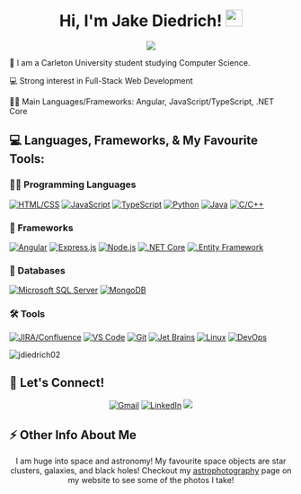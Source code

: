 <h1 align="center"> Hi, I'm Jake Diedrich!
	<a href="https://github.com/Bouaskaoun" target="_self">
		<img src="https://media.giphy.com/media/hvRJCLFzcasrR4ia7z/giphy.gif" width="30">
	</a>
</h1>

<p align="center">
  <a href="https://github.com/jdiedrich02"><img src="https://readme-typing-svg.herokuapp.com?lines=Computer+Science+Student;Full+Stack+Web+Developer;Astronomer&center=true&width=380&height=45"></a>
</p>

🏫 I am a Carleton University student studying Computer Science.

💻 Strong interest in Full-Stack Web Development

👩‍💻 Main Languages/Frameworks: Angular, JavaScript/TypeScript, .NET Core

## 💻 Languages, Frameworks, & My Favourite Tools:

### 👩‍💻 Programming Languages
<a href="https://www.w3schools.com/html/"><img alt="HTML/CSS" src="https://img.shields.io/badge/HTML/CSS-239120?style=for-the-badge&logo=html5&logoColor=white"></a>
<a href="https://developer.mozilla.org/en-US/docs/Web/JavaScript"><img alt="JavaScript" src="https://img.shields.io/badge/JavaScript%20-%23F7DF1E.svg?style=for-the-badge&logo=javascript&logoColor=black"></a>
<a href="https://www.typescriptlang.org/"><img alt="TypeScript" src="https://shields.io/badge/TypeScript-3178C6?logo=TypeScript&logoColor=FFF&style=for-the-badge"></a>
<a href="https://www.python.org/"><img alt="Python" src="https://img.shields.io/badge/Python%20-%2314354C.svg?style=for-the-badge&logo=python&logoColor=white"></a>
<a href="https://www.java.com/en/"><img alt="Java" src="https://img.shields.io/badge/Java-ED8B00?style=for-the-badge&logo=openjdk&logoColor=white"></a>
<a href="https://cplusplus.com/"><img alt="C/C++" src="https://img.shields.io/badge/-c/c++-black?logo=c%2B%2B&style=for-the-badge&logoColor=blue"></a>

### 🚀 Frameworks
<a href="https://angular.io/"><img alt="Angular" src="https://img.shields.io/badge/angular-%23DD0031.svg?style=for-the-badge&logo=angular&logoColor=white"></a>
<a href="https://expressjs.com/"><img alt="Express.js" src="https://img.shields.io/badge/express.js-%23404d59.svg?style=for-the-badge&logo=express&logoColor=%2361DAFB"></a>
<a href="https://nodejs.org/en"><img alt="Node.js" src="https://img.shields.io/badge/node.js-6DA55F?style=for-the-badge&logo=node.js&logoColor=white"></a>
<a href="https://dotnet.microsoft.com/en-us/download"><img alt=".NET Core" src="https://img.shields.io/badge/.NET Core-5C2D91?style=for-the-badge&logo=.net&logoColor=white"></a>
<a href="https://learn.microsoft.com/en-us/ef/"><img alt=".Entity Framework" src="https://img.shields.io/badge/Entity Framework-5C2D91?style=for-the-badge&logo=.net&logoColor=white"></a>

### 📝 Databases
<a href="https://www.microsoft.com/en-ca/sql-server/sql-server-downloads"><img alt="Microsoft SQL Server" src="https://img.shields.io/badge/Microsoft%20SQL%20Server-CC2927?style=for-the-badge&logo=microsoft%20sql%20server&logoColor=white"></a>
<a href="https://www.mongodb.com/"><img alt="MongoDB" src="https://img.shields.io/badge/MongoDB-4EA94B?style=for-the-badge&logo=mongodb&logoColor=white"></a>

### 🛠️ Tools
<a href="https://www.atlassian.com/software/jira"><img alt="JIRA/Confluence" src="https://img.shields.io/badge/Jira/Confluence-0052CC?style=for-the-badge&logo=Jira&logoColor=white"></a>
<a href="https://code.visualstudio.com/"><img alt="VS Code" src="https://img.shields.io/badge/Visual%20Studio%20Code-0078d7.svg?style=for-the-badge&logo=visual-studio-code&logoColor=white"></a>
<a href="https://git-scm.com/"><img alt="Git" src="https://img.shields.io/badge/Git%20-%23F05033.svg?style=for-the-badge&logo=git&logoColor=white"></a>
<a href="https://www.jetbrains.com/"><img alt="Jet Brains" src="https://img.shields.io/badge/jetbrains-000000?style=for-the-badge&logo=jetbrains"></a>
<a href="https://www.linux.org/"><img alt="Linux" src="https://img.shields.io/badge/-Linux-grey?style=for-the-badge&logo=linux"></a>
<a href="https://azure.microsoft.com/en-ca/products/devops"><img alt="DevOps" src="https://img.shields.io/badge/Azure_DevOps-0078D7?style=for-the-badge&logo=azure-devops&logoColor=white"></a>

<img src="https://github-readme-stats.vercel.app/api/top-langs/?username=jdiedrich02&langs_count=8" alt="jdiedrich02">


## 🤝 Let's Connect!
<p align="center">
  <a href="mailto:jake.diedrich@gmail.com"><img img src="https://img.shields.io/badge/gmail-%23EA4335.svg?style=for-the-badge&logo=gmail&logoColor=white" alt="Gmail"/></a>
  <a href="https://www.linkedin.com/in/jake-diedrich/"><img src="https://img.shields.io/badge/linkedin-%230A66C2.svg?style=for-the-badge&logo=linkedin&logoColor=white" alt="LinkedIn"/></a>
  <a href="https://jakediedrich.tech"><img src="https://img.shields.io/badge/Personal Website-000000?style=for-the-badge&logo=About.me&logoColor=white"/></a>
</p>

## ⚡ Other Info About Me

<p align="center">
  I am huge into space and astronomy! My favourite space objects are star clusters, galaxies, and black holes! Checkout my <a href="https://jakediedrich.tech/astro">astrophotography</a> page on my website to see some of the photos I take!
</p>

